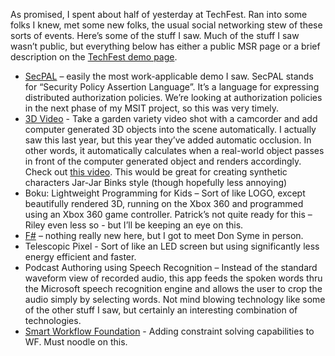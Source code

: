 As promised, I spent about half of yesterday at TechFest. Ran into some
folks I knew, met some new folks, the usual social networking stew of
these sorts of events. Here’s some of the stuff I saw. Much of the stuff
I saw wasn’t public, but everything below has either a public MSR page
or a brief description on the [TechFest demo
page](http://research.microsoft.com/techfest/demos.aspx).

-   [SecPAL](http://research.microsoft.com/projects/SecPAL/) – easily
    the most work-applicable demo I saw. SecPAL stands for “Security
    Policy Assertion Language”. It’s a language for expressing
    distributed authorization policies. We’re looking at authorization
    policies in the next phase of my MSIT project, so this was very
    timely.
-   [3D
    Video](http://research.microsoft.com/vision/cambridge/3dvideo/) -
    Take a garden variety video shot with a camcorder and add computer
    generated 3D objects into the scene automatically. I actually saw
    this last year, but this year they’ve added automatic occlusion. In
    other words, it automatically calculates when a real-world object
    passes in front of the computer generated object and renders
    accordingly. Check out [this
    video](http://research.microsoft.com/vision/cambridge/3dvideo/TechFest_Shadow_InDepth.wmv).
    This would be great for creating synthetic characters Jar-Jar Binks
    style (though hopefully less annoying)
-   Boku: Lightweight Programming for Kids – Sort of like LOGO, except
    beautifully rendered 3D, running on the Xbox 360 and programmed
    using an Xbox 360 game controller. Patrick’s not quite ready for
    this – Riley even less so - but I’ll be keeping an eye on this.
-   [F\#](http://research.microsoft.com/fsharp) – nothing really new
    here, but I got to meet Don Syme in person.
-   Telescopic Pixel - Sort of like an LED screen but using
    significantly less energy efficient and faster.
-   Podcast Authoring using Speech Recognition – Instead of the standard
    waveform view of recorded audio, this app feeds the spoken words
    thru the Microsoft speech recognition engine and allows the user to
    crop the audio simply by selecting words. Not mind blowing
    technology like some of the other stuff I saw, but certainly an
    interesting combination of technologies.
-   [Smart Workflow
    Foundation](http://research.microsoft.com/research/pubs/view.aspx?type=Technical%20Report&id=1160) -
    Adding constraint solving capabilities to WF. Must noodle on this.

